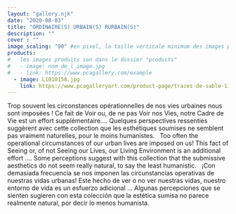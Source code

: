```yaml
---
layout: "gallery.njk"
date: "2020-08-03"
title: "ORDINAIRE(S) URBAIN(S) RURBAIN(S)"
description: ""
cover : ""
image_scaling: "90" #en pixel, la taille verticale minimum des images presentes dans la gallery
products:
#   les images produits son dans le dossier "products"
#   - image: nom_de_l_image.jpg
#   - link: https://www.pcagallery.com/example
  - image: L1010158.jpg
    link: https://www.pcagalleryart.com/product-page/traces-de-sable-1120271-certified-signed-1-30
---
```

Trop souvent les circonstances opérationnelles de nos vies urbaines nous sont imposées !  Ce fait de Voir ou, de ne pas Voir nos Vies, notre Cadre de Vie est un effort supplémentaire....
Quelques perspectives ressenties suggèrent avec cette collection que les esthétiques soumises ne semblent pas vraiment naturelles, pour le moins humanistes.
&nbsp;
Too often the operational circumstances of our urban lives are imposed on us! This fact of Seeing or, of not Seeing our Lives, our Living Environment is an additional effort ....
Some perceptions suggest with this collection that the submissive aesthetics do not seem really natural, to say the least humanistic.
&nbsp;
¡Con demasiada frecuencia se nos imponen las circunstancias operativas de nuestras vidas urbanas! Este hecho de ver o no ver nuestras vidas, nuestro entorno de vida es un esfuerzo adicional ...
Algunas percepciones que se sienten sugieren con esta colección que la estética sumisa no parece realmente natural, por decir lo menos humanista.


